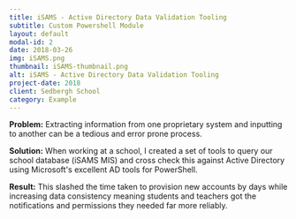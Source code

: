 ```yaml
---
title: iSAMS - Active Directory Data Validation Tooling
subtitle: Custom Powershell Module
layout: default
modal-id: 2
date: 2018-03-26
img: iSAMS.png
thumbnail: iSAMS-thumbnail.png
alt: iSAMS - Active Directory Data Validation Tooling
project-date: 2018
client: Sedbergh School
category: Example
---
```

__Problem:__ Extracting information from one proprietary system and inputting to another can be a tedious and error prone process.  

__Solution:__ When working at a school, I created a set of tools to query our school database (iSAMS MIS) and cross check this against Active Directory using Microsoft's excellent AD tools for PowerShell.  

__Result:__ This slashed the time taken to provision new accounts by days while increasing data consistency meaning students and teachers got the notifications and permissions they needed far more reliably.
